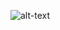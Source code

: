 

![alt-text](https://camo.githubusercontent.com/a664ee9ee8c7b40ddba46ec2de3ed01654e3152f/68747470733a2f2f692e6962622e636f2f596233766d62792f67697068792e676966)
